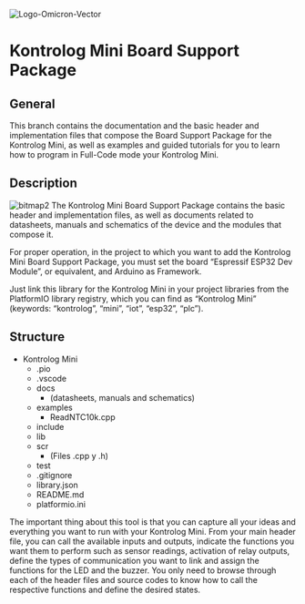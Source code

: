 ![Logo-Omicron-Vector](https://github.com/Omicron-IoT-Solutions/Kontrolog/assets/141452095/1d867a2d-2f0b-40eb-bbb9-566f306320ba)
# Kontrolog Mini Board Support Package
## General
This branch contains the documentation and the basic header and implementation files that compose the Board Support Package for the Kontrolog Mini, as well as examples and guided tutorials for you to learn how to program in Full-Code mode your Kontrolog Mini.

## Description
![bitmap2](https://github.com/user-attachments/assets/ce062b7b-13b5-4596-9dc3-d58d14262f44)
The Kontrolog Mini Board Support Package contains the basic header and implementation files, as well as documents related to datasheets, manuals and schematics of the device and the modules that compose it.

For proper operation, in the project to which you want to add the Kontrolog Mini Board Support Package, you must set the board “Espressif ESP32 Dev Module”, or equivalent, and Arduino as Framework.

Just link this library for the Kontrolog Mini in your project libraries from the PlatformIO library registry, which you can find as “Kontrolog Mini” (keywords: “kontrolog”, “mini”, “iot”, “esp32”, “plc”).

## Structure
- Kontrolog Mini
  - .pio
  - .vscode
  - docs
    - (datasheets, manuals and schematics)
  - examples
    - ReadNTC10k.cpp
  - include
  - lib
  - scr
    - (Files .cpp y .h)
  - test
  - .gitignore
  - library.json
  - README.md
  - platformio.ini
 
The important thing about this tool is that you can capture all your ideas and everything you want to run with your Kontrolog Mini. From your main header file, you can call the available inputs and outputs, indicate the functions you want them to perform such as sensor readings, activation of relay outputs, define the types of communication you want to link and assign the functions for the LED and the buzzer. You only need to browse through each of the header files and source codes to know how to call the respective functions and define the desired states.
